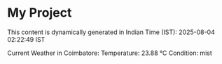 # My Project

This content is dynamically generated in Indian Time (IST): 2025-08-04 02:22:49 IST


Current Weather in Coimbatore:
Temperature: 23.88 °C
Condition: mist
